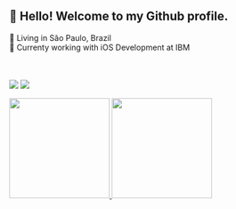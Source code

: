 

## 👋 Hello! Welcome to my Github profile.

📌 Living in São Paulo, Brazil
<br>
💼 Currenty working with iOS Development at IBM
<div>
<br><br>
<a align="center" href = "mailto:contato@limaberti.grazi@gmail.com"><img align="center" src="https://img.shields.io/badge/Gmail-D14836?style=for-the-badge&logo=gmail&logoColor=white" target="_blank"></a>
<a align="center" href="https://www.linkedin.com/in/graziellilimaberti/" target="_blank"><img align="center" src="https://img.shields.io/badge/-LinkedIn-%230077B5?style=for-the-badge&logo=linkedin&logoColor=white" target="_blank"></a>   
</div>
<br>
<div>
<a href="https://github.com/bertiGrazi">
<img height="180em" src="https://github-readme-stats.vercel.app/api/top-langs/?username=bertiGrazi&layout=compact&langs_count=7&theme=dracula"/>
<img height="180em" src="https://github-readme-stats.vercel.app/api?username=bertiGrazi&show_icons=true&theme=dracula&include_all_commits=true&count_private=true"/>
</div>

